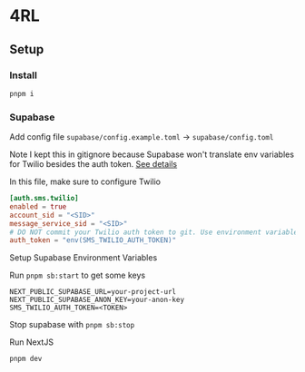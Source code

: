 # 4RL

## Setup

### Install

```bash
pnpm i
```

### Supabase

Add config file
`supabase/config.example.toml` -> `supabase/config.toml`

Note I kept this in gitignore because Supabase won't translate env variables for Twilio besides the auth token. [See details](https://github.com/supabase/supabase/issues/19814#issuecomment-1876865411)

In this file, make sure to configure Twilio

```toml
[auth.sms.twilio]
enabled = true
account_sid = "<SID>"
message_service_sid = "<SID>"
# DO NOT commit your Twilio auth token to git. Use environment variable substitution instead:
auth_token = "env(SMS_TWILIO_AUTH_TOKEN)"
```

Setup Supabase Environment Variables

Run `pnpm sb:start` to get some keys

```text
NEXT_PUBLIC_SUPABASE_URL=your-project-url
NEXT_PUBLIC_SUPABASE_ANON_KEY=your-anon-key
SMS_TWILIO_AUTH_TOKEN=<TOKEN>
```

Stop supabase with `pnpm sb:stop`

Run NextJS

```bash
pnpm dev
```
